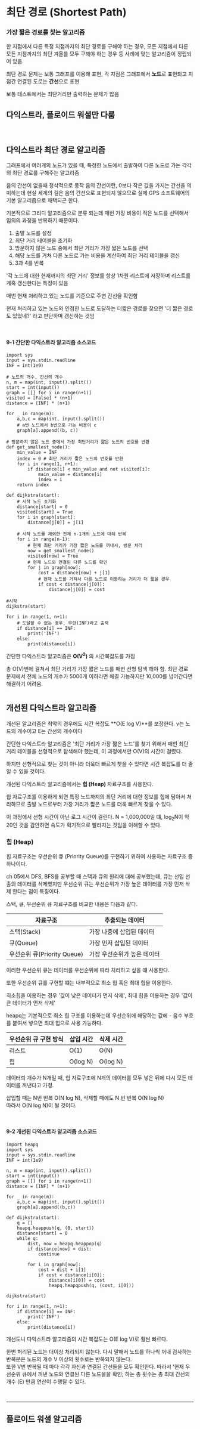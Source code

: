 # 최단 경로 (Shortest Path)
### 가장 짧은 경로를 찾는 알고리즘

한 지점에서 다른 특정 지점까지의 최단 경로를 구해야 하는 경우, 모든 지점에서 다른 모든 지점까지의 최단 겨올를 모두 구해야 하는 경우 등 사례에 맞는 알고리즘이 정립되어 있음.

최단 경로 문제는 보통 그래프를 이용해 표현, 각 지점은 그래프에서 **노드**로 표현되고 지점간 연결된 도로는 **간선**으로 표현

보통 테스트에서는 최단거리만 출력하는 문제가 많음


## 다익스트라, 플로이드 워셜만 다룸

<br>

## 다익스트라 최단 경로 알고리즘

그래프에서 여러개의 노드가 있을 때, 특정한 노드에서 출발하여 다른 노드로 가는 각각의 최단 경로를 구해주는 알고리즘


음의 간선이 없을때 정삭적으로 동작
음의 간선이란, 0보다 작은 값을 가지는 간선을 의미하는데 현실 세계의 길은 음의 간선으로 표현되지 않으므로 실제 GPS 소프트웨어의 기본 알고리즘으로 채택되곤 한다.

기본적으로 그리디 알고리즘으로 분류 되는데 매번 가장 비용이 적은 노드를 선택해서 임의의 과정을 반복하기 때문이다.

1. 출발 노드를 설정
2. 최단 거리 테이블을 초기화
3. 방문하지 않은 노드 중에서 최단 거리가 가장 짧은 노드를 선택
4. 해당 노드를 거쳐 다른 노드로 가는 비용을 계산하여 최단 거리 테이블을 갱신
5. 3과 4를 반복

'각 노드에 대한 현재까지의 최단 거리' 정보를 항상 1차원 리스트에 저장하며 리스트를 계혹 갱신한다는 특징이 있음

매번 현재 처리하고 있는 노드를 기준으로 주변 간선을 확인함

현재 처리하고 있는 노드와 인접한 노드로 도달하는 더짧은 경로를 찾으면 '더 짧은 경로도 있었네?' 라고 판단하며 갱신하는 것임

<br>


#### 9-1 간단한 다익스트라 알고리즘 소스코드

    import sys
    input = sys.stdin.readline
    INF = int(1e9)

    # 노드의 개수, 간선의 개수
    n, m = map(int, input().split())
    start = int(input())
    graph = [[] for i in range(n+1)]
    visited = [False] * (n+1)
    distance = [INF] * (n+1)

    for _ in range(m):
        a,b,c = map(int, input().split())
        # a번 노드에서 b번으로 가는 비용이 c
        graph[a].append((b, c))

    # 방문하지 않은 노드 중에서 가장 최단거리가 짦은 노드의 번호를 반환
    def get_smallest_node():
        min_value = INF
        index = 0 # 최단 거리가 짧은 노드의 번호를 반환
        for i in range(1, n+1):
            if distance[i] < min_value and not visited[i]:
                main_value = distance[i]
                index = i
        return index

    def dijkstra(start):
        # 시작 노드 초기화
        distance[start] = 0
        visited[start] = True
        for i in graph[start]:
            distance[j[0]] = j[1]
        
        # 시작 노드를 제외한 전체 n-1개의 노드에 대해 반복
        for i in range(n-1):
            # 현재 최단 거리가 가장 짧은 노드를 꺼내서, 방문 처리
            now = get_smallest_node()
            visited[now] = True
            # 현재 노드와 연결된 다른 노드를 확인
            for j in graph[now]:
                cost = distance[now] + j[1]
                # 현재 노드를 거쳐서 다른 노드로 이동하는 거리가 더 짧을 경우
                if cost < distance[j[0]]:
                    distance[j[0]] = cost

    #시작 
    dijkstra(start)

    for i in range(1, n+1):
        # 도달할 수 없는 경우, 무한(INF)라고 출력
        if distance[i] == INF:
            print('INF')
        else:
            print(distance[i])



간단한 다익스트라 알고리즘은 **O(V<sup>2</sup>)** 의 시간복잡도를 가짐

총 O(V)번에 걸쳐서 최단 거리가 가장 짧은 노드를 매번 선형 탐색 해야 함.
최단 경로 문제에서 전체 노드의 개수가 5000개 이하라면 해결 가능하지만 10,000를 넘어간다면 해결하기 어려움.

#

## 개선된 다익스트라 알고리즘

개선된 알고리즘은 최악의 경우에도 시간 복잡도 **O(E log V)**를 보장한다.
v는 노드의 개수이고 E는 간선의 개수이다

간단한 다익스트라 알고리즘은 '최단 거리가 가장 짧은 노드'를 찾기 위해서 매번 최단 거리 테이블을 선형적으로 탐색해야 했는데,
이 과정에서만 O(V)의 시간이 걸렸다.

하지만 선형적으로 찾는 것이 아니라 더욱더 빠르게 찾을 수 있다면 시간 복잡도를 더 줄일 수 있을 것이다.

개선된 다익스트라 알고리즘에서는 **힙 (Heap)** 자료구조를 사용한다.

힙 자료구조를 이용하게 되면 특정 노드까지의 최단 거리에 대한 정보를 힙에 담아서 처리하므로 출발 노드로부터 가장 거리가 짧은 노드를 더욱 빠르게 찾을 수 있다.

이 과정에서 선형 시간이 아닌 로그 시간이 걸린다.
N = 1,000,000일 떄, log<sub>2</sub>N이 약 20인 것을 감안하면 속도가 획기적으로 빨라지는 것임을 이해할 수 있다.

### 힙 (Heap)

힙 자료구조는 우선순위 큐 (Priority Queue)를 구현하기 위하여 사용하는 자료구조 중 하나이다.

ch 05에서 DFS, BFS를 공부할 때 스택과 큐의 원리에 대해 공부했는데, 큐는 선입 선출의 데이터를 삭제했지만 우선순위 큐는 우선순위가 가장 높은 데이터를 가장 먼저 삭제 한다는 점이 특징이다. 

스택, 큐, 우선순위 큐 자료구조를 비교한 내용은 다음과 같다.

|자료구조| 추출되는 데이터|
|--------|---------|
|스택(Stack)| 가장 나중에 삽입된 데이터|
|큐(Queue)| 가장 먼저 삽입된 데이터|
|우선순위 큐(Priority Queue)| 가장 우선순위가 높은 데이터|

이러한 우선순위 큐는 데이터를 우선순위에 따라 처리하고 싶을 떄 사용한다.

또한 우선순위 큐를 구현할 떄는 내부적으로 최소 힙 혹은 최대 힙을 이용한다.

최소힙을 이용하는 경우 '값이 낮은 데이터가 먼저 삭제', 최대 힙을 이용하는 경우 '값이 큰 데이터가 먼저 삭제'

heapq는 기본적으로 최소 힙 구조를 이용하는데 우선순위에 해당하는 값에 - 음수 부호를 붙여서 넣으면 최대 힙으로 사용 가능하다.

| 우선순위 큐 구현 방식 | 삽입 시간 | 삭제 시간 |
|---|---|---|
| 리스트 | O(1) | O(N) |
| 힙 | O(log N) | O(log N) |

데이터릐 개수가  N개일 때, 힙 자료구조에 N개의 데이터를 모두 넣은 뒤에 다시 모든 데이터를 꺼낸다고 가정.

삽입할 때는 N번 반복 O(N log N), 삭제할 때에도 N 번 반복 O(N log N)     
따라서 O(N log N)이 될 것이다.

<br>

#### 9-2 개선된 다익스트라 알고리즘 소스코드

    import heapq
    import sys
    input = sys.stdin.readline
    INF = int(1e9)

    n, m = map(int, input().split())
    start = int(input())
    graph = [[] for i in range(n+1)]
    distance = [INF] * (n+1)

    for _ in range(m):
        a,b,c = map(int, input().split())
        graph[a].append((b,c))

    def dijkstra(start):
        q = []
        heapq.heappush(q, (0, start))
        distance[start] = 0
        while q:
            dist, now = heapq.heappop(q)
            if distance[now] < dist:
                continue
            
            for i in graph[now]:
                cost = dist + i[1]
                if cost < distance[i[0]]:
                    distance[i[0]] = cost
                    heapq.heapqpush(q, (cost, i[0]))

    dijkstra(start)

    for i in range(1, n+1):
        if distance[i] == INF:
            print('INF')
        else:
            print(distance[i])

개선도니 다익스트라 알고리즘의 시간 복잡도는 O(E log V)로 훨씬 빠르다.

한번 처리된 노드는 더이상 처리되지 않는다. 다시 말해서 노드를 하나씩 꺼내 검사하는 반복문은 노드의 개수 V 이상의 횟수로는 반복되지 않는다.      
또한 V번 반복될 때 마다 각각 자신과 연결된 간선들을 모두 확인한다. 따라서 '현재 우선순위 큐에서 꺼낸 노드와 연결된 다른 노드을을 확인; 하는 총 횟수는 총 최대 간선의 개수 (E) 만큼 연산이 수행될 수 있다.


<br>

---

## 플로이드 워셜 알고리즘










